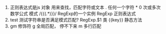1. 正则表达式是js 对象 
用来查找，匹配字符或文本
. 任何一个字符 * 0 次或多次
数学公式 模式  /\{\{(.*)\}\}/ RegExp的一个实例
RegExp 正则表达式
2. test 
测试字符串是否满足模式匹配?
RegExp.$1 类 {{key}} 静态方法
3. gm  修饰符
g 全局匹配， 停不下来
m 多行匹配
  